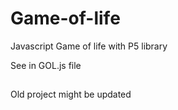 # Game-of-life

Javascript Game of life with P5 library 

See in GOL.js file

##

Old project might be updated